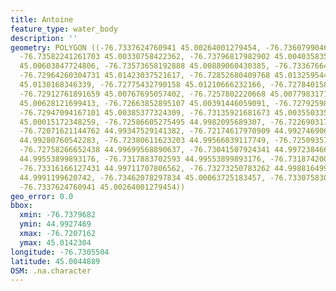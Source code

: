 ```yaml
---
title: Antoine
feature_type: water_body
description: ''
geometry: POLYGON ((-76.7337624760941 45.00264001279454, -76.7360799046824 45.00148691654998,
  -76.73582241261703 45.00330758422362, -76.73796817982902 45.0040358350924, -76.7360799046824
  45.00603847724806, -76.73573658192888 45.00889060430385, -76.73367664540504 45.01143919343257,
  -76.72964260304731 45.01423037521617, -76.72852680409768 45.01325954480733, -76.72818348134327
  45.0130168346339, -76.72775432790158 45.01210666232166, -76.72784015858974 45.00907265014534,
  -76.72912761891659 45.00767695057402, -76.7257802220668 45.00779831710438, -76.72543689931238
  45.00628121699413, -76.72663852895107 45.00391446059091, -76.72792598927791 45.00300414362916,
  -76.72947094167101 45.00385377324309, -76.73135921681673 45.00355033554224, -76.72895595754028
  45.00015172348259, -76.72586605275495 44.9982095689307, -76.7226903172815 44.99566039117749,
  -76.72071621144762 44.99347529141382, -76.72174617970909 44.99274690631024, -76.72397777760924
  44.99280760542283, -76.72380611623203 44.99566039117749, -76.72509357655888 44.99651012969596,
  -76.72758266652438 44.99699568890637, -76.73041507924341 44.99723846696835, -76.73050090993249
  44.99553899893176, -76.7317883702593 44.99553899893176, -76.73187420094747 44.99711707806562,
  -76.73316166127431 44.99711707806562, -76.73273250783262 44.99881649930025, -76.73015758717806
  44.9991199620742, -76.73462078297834 45.00063725183457, -76.73307583058615 45.00166898592101,
  -76.7337624760941 45.00264001279454))
geo_error: 0.0
bbox:
  xmin: -76.7379682
  ymin: 44.9927469
  xmax: -76.7207162
  ymax: 45.0142304
longitude: -76.7305504
latitude: 45.0044889
OSM: .na.character
---
```

